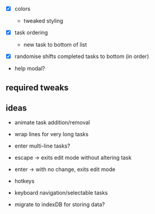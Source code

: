 - [x] colors
    - tweaked styling

- [x] task ordering
    - new task to bottom of list

- [x] randomise shifts completed tasks to bottom (in order)

- help modal?


## required tweaks

## ideas

- animate task addition/removal
- wrap lines for very long tasks
- enter multi-line tasks?

- escape -> exits edit mode without altering task
- enter -> with no change, exits edit mode

- hotkeys
- keyboard navigation/selectable tasks

- migrate to indexDB for storing data?